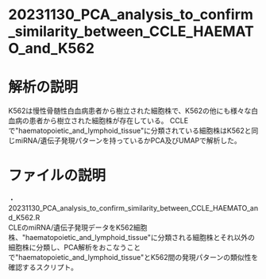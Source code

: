 # 20231130_PCA_analysis_to_confirm_similarity_between_CCLE_HAEMATO_and_K562

# 解析の説明
K562は慢性骨髄性白血病患者から樹立された細胞株で、K562の他にも様々な白血病の患者から樹立された細胞株が存在している。
CCLEで"haematopoietic_and_lymphoid_tissue"に分類されている細胞株はK562と同じmiRNA/遺伝子発現パターンを持っているかPCA及びUMAPで解析した。

# ファイルの説明
・20231130_PCA_analysis_to_confirm_similarity_between_CCLE_HAEMATO_and_K562.R　\
CLEのmiRNA/遺伝子発現データをK562細胞株、"haematopoietic_and_lymphoid_tissue"に分類される細胞株とそれ以外の細胞株に分類し、PCA解析をおこなうことで"haematopoietic_and_lymphoid_tissue"とK562間の発現パターンの類似性を確認するスクリプト。
